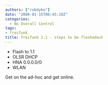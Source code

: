 ```yaml
---
authors: ["robdyke"]
date: "2006-01-15T00:45:10Z"
categories:
  - No Overall Control
tags:
- freifunk
title: freifunk 1.1 - steps to be fleshedout
---
```

  * Flash to 1.1
  * OLSR DHCP
  * HNA 0.0.0.0/0
  * WLAN

Get on the ad-hoc and get online.